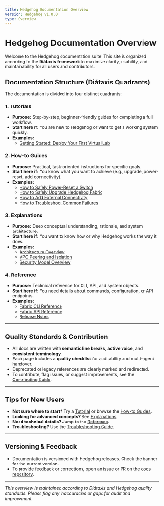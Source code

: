 ```yaml
---
title: Hedgehog Documentation Overview
version: Hedgehog v1.0.0
type: Overview
---
```


# Hedgehog Documentation Overview

Welcome to the Hedgehog documentation suite! This site is organized according to the **Diátaxis framework** to maximize clarity, usability, and maintainability for all users and contributors.

## Documentation Structure (Diátaxis Quadrants)

The documentation is divided into four distinct quadrants:

### 1. Tutorials
- **Purpose:** Step-by-step, beginner-friendly guides for completing a full workflow.
- **Start here if:** You are new to Hedgehog or want to get a working system quickly.
- **Examples:**
  - [Getting Started: Deploy Your First Virtual Lab](./tutorial/getting-started-lab.md)

### 2. How-to Guides
- **Purpose:** Practical, task-oriented instructions for specific goals.
- **Start here if:** You know what you want to achieve (e.g., upgrade, power-reset, add connectivity).
- **Examples:**
  - [How to Safely Power-Reset a Switch](./how-to/power-reset-switch.md)
  - [How to Safely Upgrade Hedgehog Fabric](./how-to/upgrading-fabric.md)
  - [How to Add External Connectivity](./how-to/add-external-connectivity.md)
  - [How to Troubleshoot Common Failures](./how-to/troubleshooting-fabric.md)

### 3. Explanations
- **Purpose:** Deep conceptual understanding, rationale, and system architecture.
- **Start here if:** You want to know how or why Hedgehog works the way it does.
- **Examples:**
  - [Architecture Overview](./explanation/architecture.md)
  - [VPC Peering and Isolation](./explanation/vpc-peering.md)
  - [Security Model Overview](./explanation/security-model.md)

### 4. Reference
- **Purpose:** Technical reference for CLI, API, and system objects.
- **Start here if:** You need details about commands, configuration, or API endpoints.
- **Examples:**
  - [Fabric CLI Reference](./reference/fabric-cli.md)
  - [Fabric API Reference](./reference/fabric-api.md)
  - [Release Notes](./reference/release-notes.md)

---

## Quality Standards & Contribution

- All docs are written with **semantic line breaks**, **active voice**, and **consistent terminology**.
- Each page includes a **quality checklist** for auditability and multi-agent handover.
- Deprecated or legacy references are clearly marked and redirected.
- To contribute, flag issues, or suggest improvements, see the [Contributing Guide](./contribute/docs.md).

---

## Tips for New Users

- **Not sure where to start?** Try a [Tutorial](./tutorial/getting-started-lab.md) or browse the [How-to Guides](./how-to/power-reset-switch.md).
- **Looking for advanced concepts?** See [Explanations](./explanation/architecture.md).
- **Need technical details?** Jump to the [Reference](./reference/fabric-cli.md).
- **Troubleshooting?** Use the [Troubleshooting Guide](./how-to/troubleshooting-fabric.md).

---

## Versioning & Feedback

- Documentation is versioned with Hedgehog releases. Check the banner for the current version.
- To provide feedback or corrections, open an issue or PR on the [docs repository](https://github.com/githedgehog/docs).

---

*This overview is maintained according to Diátaxis and Hedgehog quality standards. Please flag any inaccuracies or gaps for audit and improvement.*
